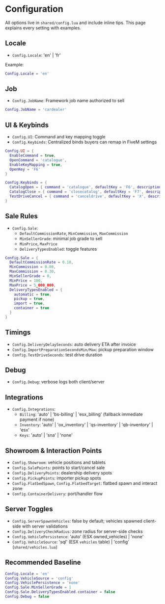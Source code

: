 # Configuration

All options live in `shared/config.lua` and include inline tips. This page explains every setting with examples.

## Locale
- `Config.Locale`: 'en' | 'fr'

Example:
```lua
Config.Locale = 'en'
```

## Job
- `Config.JobName`: Framework job name authorized to sell
```lua
Config.JobName = 'cardealer'
```

## UI & Keybinds
- `Config.UI`: Command and key mapping toggle
- `Config.Keybinds`: Centralized binds buyers can remap in FiveM settings

```lua
Config.UI = {
  EnableCommand = true,
  OpenCommand = 'catalogue',
  EnableKeyMapping = true,
  OpenKey = 'F6'
}

Config.Keybinds = {
  CatalogOpen = { command = 'catalogue', defaultKey = 'F6', description = 'Open vehicles catalog' },
  CatalogClose = { command = 'closecatalog', defaultKey = 'F7', description = 'Close vehicles catalog' },
  TestDriveCancel = { command = 'canceldrive', defaultKey = 'X', description = 'Cancel test drive' }
}
```

## Sale Rules
- `Config.Sale`:
  - `DefaultCommissionRate`, `MinCommission`, `MaxCommission`
  - `MinSellerGrade`: minimal job grade to sell
  - `MinPrice`, `MaxPrice`
  - `DeliveryTypesEnabled`: toggle features

```lua
Config.Sale = {
  DefaultCommissionRate = 0.10,
  MinCommission = 0.00,
  MaxCommission = 0.30,
  MinSellerGrade = 0,
  MinPrice = 100,
  MaxPrice = 5_000_000,
  DeliveryTypesEnabled = {
    automatic = true,
    pickup = true,
    import = true,
    container = true
  }
}
```

## Timings
- `Config.DeliveryDelaySeconds`: auto delivery ETA after invoice
- `Config.ImportPreparationSecondsMin/Max`: pickup preparation window
- `Config.TestDriveSeconds`: test drive duration

## Debug
- `Config.Debug`: verbose logs both client/server

## Integrations
- `Config.Integrations`:
  - `Billing`: 'auto' | 'bs-billing' | 'esx_billing' (fallback immediate payment if none)
  - `Inventory`: 'auto' | 'ox_inventory' | 'qs-inventory' | 'qb-inventory' | 'esx'
  - `Keys`: 'auto' | 'sna' | 'none'

## Showroom & Interaction Points
- `Config.Showroom`: vehicle positions and tablets
- `Config.SalePoints`: points to start/cancel sale
- `Config.DeliveryPoints`: dealership delivery spots
- `Config.PickupPoints`: importer pickup spots
- `Config.FlatbedSpawn`, `Config.FlatbedTarget`: flatbed spawn and interact zone
- `Config.ContainerDelivery`: port/handler flow

## Server Toggles
- `Config.ServerSpawnVehicles`: false by default; vehicles spawned client-side with server validations
- `Config.DeliveryCheckRadius`: zone radius for server-side checks
- `Config.VehiclePersistence`: 'auto' (ESX owned_vehicles) | 'none'
- `Config.VehicleSource`: 'sql' (ESX `vehicles` table) | 'config' (`shared/vehicles.lua`)

## Recommended Baseline
```lua
Config.Locale = 'en'
Config.VehicleSource = 'config'
Config.VehiclePersistence = 'none'
Config.Sale.MinSellerGrade = 1
Config.Sale.DeliveryTypesEnabled.container = false
Config.Debug = false
```

